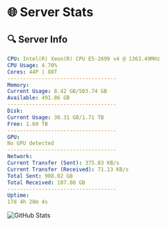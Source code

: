# 🌐 Server Stats
## 🔍 Server Info
```yaml
CPU: Intel(R) Xeon(R) CPU E5-2699 v4 @ 1363.49MHz
CPU Usage: 4.70%
Cores: 44P | 88T
-----------------------------------
Memory:
Current Usage: 8.42 GB/503.74 GB
Available: 491.86 GB
-----------------------------------
Disk:
Current Usage: 30.31 GB/1.71 TB
Free: 1.60 TB
-----------------------------------
GPU:
No GPU detected
-----------------------------------
Network:
Current Transfer (Sent): 375.83 KB/s
Current Transfer (Received): 71.13 KB/s
Total Sent: 908.02 GB
Total Received: 187.80 GB
-----------------------------------
Uptime:
17d 4h 20m 4s
```
![GitHub Stats](https://img.shields.io/badge/Updated-2025-05-06_21:28:52-blue)